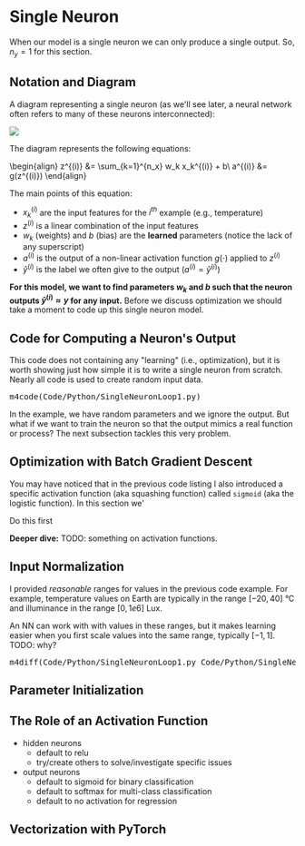 # Single Neuron

When our model is a single neuron we can only produce a single output. So, $n_y=1$ for this section.

## Notation and Diagram

A diagram representing a single neuron (as we'll see later, a neural network often refers to many of these neurons interconnected):

![](img/Neuron.svg)

The diagram represents the following equations:

\begin{align}
z^{(i)} &= \sum_{k=1}^{n_x} w_k x_k^{(i)} + b\\
a^{(i)} &= g(z^{(i)})
\end{align}

The main points of this equation:

- $x_k^{(i)}$ are the input features for the $i^{th}$ example (e.g., temperature)
- $z^{(i)}$ is a linear combination of the input features
- $w_k$ (weights) and $b$ (bias) are the **learned** parameters (notice the lack of any superscript)
- $a^{(i)}$ is the output of a non-linear activation function $g(\mathord{\cdot})$ applied to $z^{(i)}$
- $\hat y^{(i)}$ is the label we often give to the output ($a^{(i)} = \hat y^{(i)}$)

**For this model, we want to find parameters $w_k$ and $b$ such that the neuron outputs $\hat y^{(i)} \approx y$ for any input.** Before we discuss optimization we should take a moment to code up this single neuron model.

## Code for Computing a Neuron's Output

This code does not containing any "learning" (i.e., optimization), but it is worth showing just how simple it is to write a single neuron from scratch. Nearly all code is used to create random input data.

<div class="code-highlight">
<pre>
m4code(Code/Python/SingleNeuronLoop1.py)
</pre>
</div>

In the example, we have random parameters and we ignore the output. But what if we want to train the neuron so that the output mimics a real function or process? The next subsection tackles this very problem.

## Optimization with Batch Gradient Descent

You may have noticed that in the previous code listing I also introduced a specific activation function (aka squashing function) called `sigmoid` (aka the logistic function). In this section we'

Do this first

**Deeper dive:** TODO: something on activation functions.

## Input Normalization

I provided *reasonable* ranges for values in the previous code example. For example, temperature values on Earth are typically in the range $[-20, 40]$ °C and illuminance in the range $[0, 1e6]$ Lux.

An NN can work with with values in these ranges, but it makes learning easier when you first scale values into the same range, typically $[-1, 1]$. TODO: why?

<div class="code-highlight">
<pre>
m4diff(Code/Python/SingleNeuronLoop1.py Code/Python/SingleNeuronLoop2.py)
</pre>
</div>

## Parameter Initialization

<!-- TODO: why can we start b at 0 by not w? -->

## The Role of an Activation Function

- hidden neurons
    + default to relu
    + try/create others to solve/investigate specific issues
- output neurons
    + default to sigmoid for binary classification
    + default to softmax for multi-class classification
    + default to no activation for regression

## Vectorization with PyTorch
